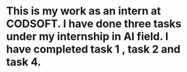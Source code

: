 # This is my work as an intern at CODSOFT. I have done three tasks under my internship in AI field. I have completed task 1 , task 2 and task 4.
